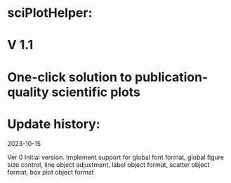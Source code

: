 # sciPlotHelper:
# V 1.1
# One-click solution to publication-quality scientific plots

# Update history:

2023-10-15

Ver 0 Initial version. Implement support for global font format, global figure size control, line object adjustment, label object format, scatter object format, box plot object format

